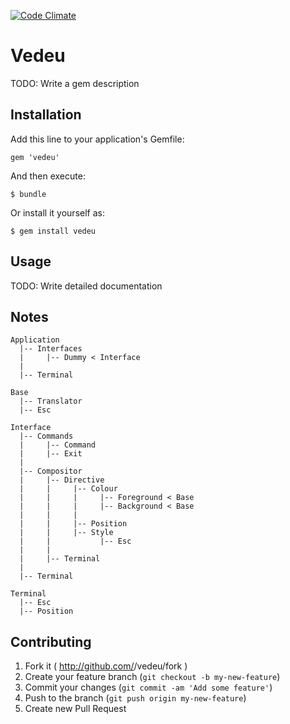 [![Code Climate](https://codeclimate.com/github/gavinlaking/vedeu.png)](https://codeclimate.com/github/gavinlaking/vedeu)

# Vedeu

TODO: Write a gem description

## Installation

Add this line to your application's Gemfile:

    gem 'vedeu'

And then execute:

    $ bundle

Or install it yourself as:

    $ gem install vedeu

## Usage

TODO: Write detailed documentation

## Notes

    Application
      |-- Interfaces
      |     |-- Dummy < Interface
      |
      |-- Terminal

    Base
      |-- Translator
      |-- Esc

    Interface
      |-- Commands
      |     |-- Command
      |     |-- Exit
      |
      |-- Compositor
      |     |-- Directive
      |     |     |-- Colour
      |     |     |     |-- Foreground < Base
      |     |     |     |-- Background < Base
      |     |     |
      |     |     |-- Position
      |     |     |-- Style
      |     |           |-- Esc
      |     |
      |     |-- Terminal
      |
      |-- Terminal

    Terminal
      |-- Esc
      |-- Position


## Contributing

1. Fork it ( http://github.com/<my-github-username>/vedeu/fork )
2. Create your feature branch (`git checkout -b my-new-feature`)
3. Commit your changes (`git commit -am 'Add some feature'`)
4. Push to the branch (`git push origin my-new-feature`)
5. Create new Pull Request
